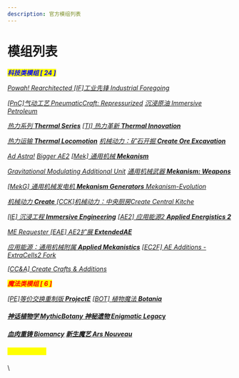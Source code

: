 ```yaml
---
description: 官方模组列表
---
```


# 模组列表

_<mark style="color:blue;">**科技类模组 \[ 24 ]**</mark>_

[_Powah! Rearchitected_ ](https://www.mcmod.cn/class/6605.html)[_\[IF\]工业先锋 Industrial Foregoing_](https://www.mcmod.cn/class/979.html)

[_\[PnC\]气动工艺 PneumaticCraft: Repressurized_](https://www.mcmod.cn/class/270.html) [_沉浸原油 Immersive Petroleum_](https://www.mcmod.cn/class/819.html)

[_热力系列 **Thermal Series**_](https://www.mcmod.cn/class/3824.htm) [_\[TI\] 热力革新 **Thermal Innovation**_](https://www.mcmod.cn/class/1126.html)

[_热力运输 **Thermal Locomotion**_](https://www.mcmod.cn/class/3237.html) [_机械动力：矿石开掘 **Create Ore Excavation**_](https://www.mcmod.cn/class/7300.html)

[_Ad Astra!_](https://www.mcmod.cn/class/7395.html) [_Bigger AE2_](https://www.mcmod.cn/class/14676.html) [_\[Mek\] 通用机械 **Mekanism**_](https://www.mcmod.cn/class/187.html)

[_Gravitational Modulating Additional Unit_](https://www.mcmod.cn/class/10425.html) [_通用机械武器 **Mekanism: Weapons**_](https://www.mcmod.cn/class/12800.html)

[_\[MekG\] 通用机械发电机 **Mekanism Generators**_ ](https://www.mcmod.cn/class/1323.html)[_Mekanism-Evolution_](https://www.mcmod.cn/class/10499.html)

[_机械动力 **Create**_ ](https://www.mcmod.cn/class/2021.html)[_\[CCK\]机械动力：中央厨房Create Central Kitche_](https://www.mcmod.cn/class/9151.html)

[_\[IE\] 沉浸工程 **Immersive Engineering**_](https://www.mcmod.cn/class/463.html) [_\[AE2\] 应用能源2 **Applied Energistics 2**_](https://www.mcmod.cn/class/260.html)

[_ME Requester_ ](https://www.mcmod.cn/class/10066.html)[_\[EAE\] AE2扩展 **ExtendedAE**_](https://www.mcmod.cn/class/11534.html)

[_应用能源：通用机械附属 **Applied Mekanistics**_](https://www.mcmod.cn/class/6055.html) [_\[EC2F\] AE Additions - ExtraCells2 Fork_](https://www.mcmod.cn/class/5628.html)

[_\[CC\&A\] Create Crafts & Additions_](https://www.mcmod.cn/class/3437.html)

_<mark style="color:red;">**魔法类模组 \[ 6 ]**</mark>_

[_\[PE\]等价交换重制版 **ProjectE**_](https://www.mcmod.cn/class/353.html) [_\[BOT\] 植物魔法 **Botania**_](https://www.mcmod.cn/class/332.html)

#### [_神话植物学 MythicBotany_ ](https://www.mcmod.cn/class/3644.html)[_神秘遗物 **Enigmatic Legac**_**y**](https://www.mcmod.cn/class/2239.html)

#### [_血肉重铸 **Biomancy**_](https://www.mcmod.cn/class/4246.html) [_新生魔艺 **Ars Nouveau**_](https://www.mcmod.cn/class/3468.html)

#### _<mark style="color:yellow;">冒险类模组 \[ ]</mark>_

\\
